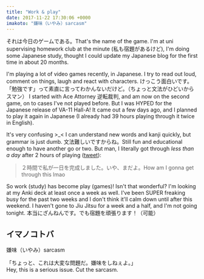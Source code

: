 ```yaml
---
title: "Work & play"
date: 2017-11-22 17:30:06 +0000
imakoto: "嫌味（いやみ）sarcasm"
---
```


それは今日のゲームである。That's the name of the game. I'm at uni supervising
homework club at the minute (私も宿題があるけど), I'm doing some Japanese study,
thought I could update my Japanese blog for the first time in about 20 months.

I'm playing a lot of video games recently, in Japanese. I try to read out loud,
comment on things, laugh and react with characters.
けっこう面白いです。「勉強です」って素直に言ってわかんないだけど。（ちょっと文法がひどいからスマン）
I started with Ace Attorney 逆転裁判, and am now on the second game, on to cases
I've not played before. But I was HYPED for the Japanese release of VA-11
Hall-A! It came out a few days ago, and I planned to play it again in Japanese
(I already had 39 hours playing through it twice in English).

It's very confusing >\_< I can understand new words and kanji quickly, but
grammar is just dumb. 文法難しいですからね。Still fun and educational enough to
have another go or two. But man, I literally got through *less than a day* after
2 hours of playing
([tweet](https://twitter.com/raehik/status/933158770745602049)):

  > ２時間で私が一日を完成しました。いや、まだよ。How am I gonna get through
  > this lmao

So work (study) has become play (games)! Isn't that wonderful? I'm looking at my
Anki deck at least once a week as well. I've been SUPER freaking busy for the
past two weeks and I don't think it'll calm down until after this weekend. I
haven't gone to Jiu Jitsu for a week and a half, and I'm not going
tonight. 本当にざんねんです。でも宿題を頑張ります！（可能）


イマノコトバ
------------

嫌味（いやみ）sarcasm

「ちょっと、これは大変な問題だ。嫌味をしねぇよ。」  
Hey, this is a serious issue. Cut the sarcasm.
